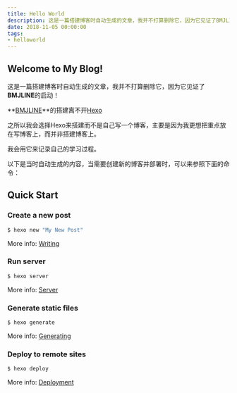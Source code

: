 ```yaml
---
title: Hello World
description: 这是一篇搭建博客时自动生成的文章，我并不打算删除它，因为它见证了BMJLINE的启动！
date: 2018-11-05 00:00:00
tags: 
- helloworld
---
```


## Welcome to My Blog! 

这是一篇搭建博客时自动生成的文章，我并不打算删除它，因为它见证了**BMJLINE**的启动！

**[BMJLINE](www.bmjline.com)**的搭建离不开[Hexo](https://hexo.io)

之所以我会选择Hexo来搭建而不是自己写一个博客，主要是因为我更想把重点放在写博客上，而并非搭建博客上。

我会用它来记录自己的学习过程。

以下是当时自动生成的内容，当需要创建新的博客并部署时，可以来参照下面的命令：

## Quick Start

### Create a new post

``` bash
$ hexo new "My New Post"
```

More info: [Writing](https://hexo.io/docs/writing.html)

### Run server

``` bash
$ hexo server
```

More info: [Server](https://hexo.io/docs/server.html)

### Generate static files

``` bash
$ hexo generate
```

More info: [Generating](https://hexo.io/docs/generating.html)

### Deploy to remote sites

``` bash
$ hexo deploy
```

More info: [Deployment](https://hexo.io/docs/deployment.html)
